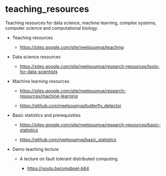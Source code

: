 # teaching_resources


Teaching resources for data science, machine learning, complex systems, computer science and computational biology. 


* Teaching resources

    * https://sites.google.com/site/neelsoumya/teaching
    
* Data science resources

    * https://sites.google.com/site/neelsoumya/research-resources/tools-for-data-scientists
    
    
* Machine learning resources

    * https://sites.google.com/site/neelsoumya/research-resources/machine-learning
    
    * https://github.com/neelsoumya/butterfly_detector
    
    
   
   
* Basic statistics and prerequisities

    * https://sites.google.com/site/neelsoumya/research-resources/basic-statistics
    
    * https://github.com/neelsoumya/basic_statistics


* Demo teaching lecture

    * A lecture on fault tolerant distributed computing
    
      * https://youtu.be/omxbpel-b64
